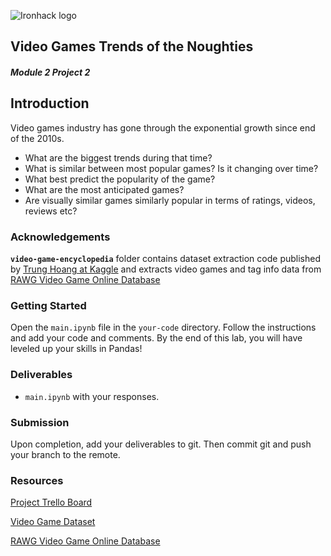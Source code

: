 ![Ironhack logo](https://i.imgur.com/1QgrNNw.png)

## **Video Games Trends of the Noughties**
##### *Module 2 Project 2*

## Introduction

Video games industry has gone through the exponential growth since end of the 2010s. 
- What are the biggest trends during that time? 
- What is similar between most popular games? Is it changing over time?
- What best predict the popularity of the game?
- What are the most anticipated games?
- Are visually similar games similarly popular in terms of ratings, videos, reviews etc?
### Acknowledgements

**`video-game-encyclopedia`** folder contains dataset extraction code published by [Trung Hoang at Kaggle](https://www.kaggle.com/jummyegg/rawg-game-dataset) and extracts video games and tag info data from [RAWG Video Game Online Database](https://rawg.io/apidocs)


### Getting Started

Open the `main.ipynb` file in the `your-code` directory. Follow the instructions and add your code and comments. By the end of this lab, you will have leveled up your skills in Pandas!

### Deliverables

- `main.ipynb` with your responses.

### Submission

Upon completion, add your deliverables to git. Then commit git and push your branch to the remote.

### Resources

[Project Trello Board](https://trello.com/invite/b/vbZFXHUr/4299efa3b2e5e2cc30501f0398dd87c6/module-2-rawg-gaming-project-iryna-horova)

[Video Game Dataset](https://www.kaggle.com/jummyegg/rawg-game-dataset)

[RAWG Video Game Online Database](https://rawg.io/apidocs)